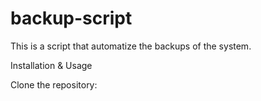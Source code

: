 # backup-script
This is a script that automatize the backups of the system.  

Installation & Usage

Clone the repository:
